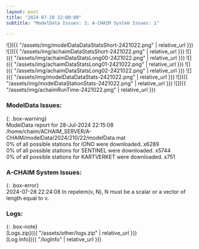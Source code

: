 ```yaml
---
layout: post
title: "2024-07-28 22:00:00"
subtitle: "ModelData Issues: 3; A-CHAIM System Issues: 1"

---
```


![]({{ "/assets/img/modelDataDataStatsShort-2421022.png" | relative_url }})
![]({{ "/assets/img/achaimDataStatsShort-2421022.png" | relative_url }})
![]({{ "/assets/img/achaimDataStatsLong00-2421022.png" | relative_url }})
![]({{ "/assets/img/achaimDataStatsLong01-2421022.png" | relative_url }})
![]({{ "/assets/img/achaimDataStatsLong02-2421022.png" | relative_url }})
![]({{ "/assets/img/modelDataDataStats-2421022.png" | relative_url }})
![]({{ "/assets/img/modelDataStationStats-2421022.png" | relative_url }})
![]({{ "/assets/img/achaimRunTime-2421022.png" | relative_url }})


### ModelData Issues:  
  
{: .box-warning}  
 ModelData report for 28-Jul-2024 22:15:08   
 /home/chaim/ACHAIM_SERVER/A-CHAIM/modelData/2024/210/22/modelData.mat   
 0% of all possible stations for IONO were downloaded. x6289   
 0% of all possible stations for SENTINEL were downloaded. x5744   
 0% of all possible stations for KARTVERKET were downloaded. x751   
  
### A-CHAIM System Issues:  
  
{: .box-error}  
2024-07-28 22:24:08 In repelem(v, N), N must be a scalar or a vector of length equal to v.  

### Logs:  
  
{: .box-note}  
[Logs.zip]({{ "/assets/other/logs.zip" | relative_url }})  
[Log Info]({{ "/logInfo" | relative_url }})  
